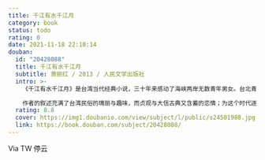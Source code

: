 ```yaml
---
title: 千江有水千江月
category: book
status: todo
rating: 0
date: 2021-11-18 22:10:14
douban:
  id: "20428088"
  title: 千江有水千江月
  subtitle: 萧丽红 / 2013 / 人民文学出版社
  intro: >-
    《千江有水千江月》是台湾当代经典小说，三十年来感动了海峡两岸无数青年男女。台北青年大信初到布袋，经女主角贞观导游地方，两人因而相恋。后来贞观至台北上班，大信至金门当兵，两人之间的情愫产生变化。

    作者的叙述充满了台湾民俗的瑰丽与趣味，而贞观与大信古典又含蓄的恋情；为这个时代逐渐失去的纯然恋歌，悠悠地低吟了一遍……
  rating: 8.8
  cover: https://img1.doubanio.com/view/subject/l/public/s24501988.jpg
  link: https://book.douban.com/subject/20428088/
---
```


Via TW 停云